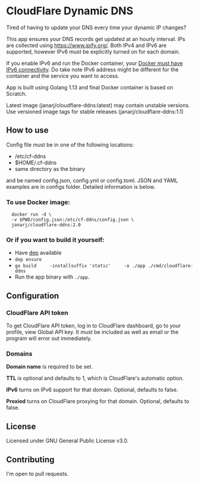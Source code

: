 # CloudFlare Dynamic DNS

Tired of having to update your DNS every time your dynamic IP changes?

This app ensures your DNS records get updated at an hourly interval. IPs are collected using https://www.ipify.org/.
Both IPv4 and IPv6 are supported, however IPv6 must be explicitly turned on for each domain.

If you enable IPv6 and run the Docker container, your
[Docker must have IPv6 connectivity](https://docs.docker.com/config/daemon/ipv6/).
Do take note IPv6 address might be different for the container and the service you want to access.

App is built using Golang 1.13 and final Docker container is based on Scratch.

Latest image (janarj/cloudflare-ddns:latest) may contain unstable versions.
Use versioned image tags for stable releases (janarj/cloudflare-ddns:1.1)


## How to use

Config file must be in one of the following locations:
- /etc/cf-ddns
- $HOME/.cf-ddns
- same directory as the binary

and be named config.json, config.yml or config.toml.
JSON and YAML examples are in configs folder.
Detailed information is below.

### To use Docker image:
```
  docker run -d \
  -v $PWD/config.json:/etc/cf-ddns/config.json \ 
  janarj/cloudflare-ddns:2.0
```

### Or if you want to build it yourself:
- Have [dep](https://github.com/golang/dep) available
- `dep ensure`
- `go build     -installsuffix 'static'     -o ./app ./cmd/cloudflare-ddns`
- Run the app binary with `./app`.

## Configuration

### CloudFlare API token
To get CloudFlare API token, log in to CloudFlare dashboard, go to your profile, view Global API key.
It must be included as well as email or the program will error out immediately.

### Domains
**Domain name** is required to be set.

**TTL** is optional and defaults to 1, which is CloudFlare's automatic option.

**IPv6** turns on IPv6 support for that domain. Optional, defaults to false.

**Proxied** turns on CloudFlare proxying for that domain. Optional, defaults to false.

## License
Licensed under GNU General Public License v3.0.

## Contributing
I'm open to pull requests.
